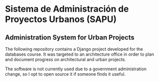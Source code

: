 # Sistema de Administración de Proyectos Urbanos (SAPU) #

## Administration System for Urban Projects ##

The following repository contains a Django project developed for the databases course. It was targeted to an architecture office in order to plan and document progress on architectural and urban projects. 

The software is not currently used due to a government administration change, so I opt to open source it if someone finds it useful.